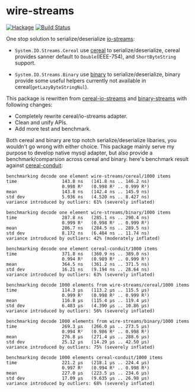 wire-streams 
==============

[![Hackage](https://img.shields.io/hackage/v/wire-streams.svg?style=flat)](http://hackage.haskell.org/package/wire-streams)
[![Build Status](https://travis-ci.org/winterland1989/wire-streams.svg)](https://travis-ci.org/winterland1989/wire-streams)

One stop solution to serialize/deserialize [io-streams](http://hackage.haskell.org/package/io-streams):

+ `System.IO.Streams.Cereal` use [cereal](http://hackage.haskell.org/package/cereal) to serialize/deserialize, cereal provides sanner default to `Double`(IEEE-754), and `ShortByteString` support.

+  `System.IO.Streams.Binary` use [binary](http://hackage.haskell.org/package/binary) to serialize/deserialize, binary provide some useful helpers currently not available in cereal(`getLazyByteStringNul`).

This package is rewritten from [cereal-io-streams](https://github.com/Soostone/cereal-io-streams) and [binary-streams](https://github.com/jonpetterbergman/binary-streams) with following changes:

+ Completely rewrite cereal/io-streams adapter.
+ Clean and unify APIs. 
+ Add more test and benchmark.

Both cereal and binary are top notch serialize/deserialize libaries, you wouldn't go wrong with either choice. This package mainly serve my purpose to develop native mysql adapter, but also provide a benchmark/comparsion across cereal and binary. here's benchmark result against [cereal-conduit](http://hackage.haskell.org/package/cereal-conduit):

```
benchmarking decode one element wire-streams/cereal/1000 items
time                 143.8 ns   (141.8 ns .. 146.2 ns)
                     0.998 R²   (0.998 R² .. 0.999 R²)
mean                 143.8 ns   (142.4 ns .. 145.9 ns)
std dev              5.936 ns   (4.520 ns .. 8.427 ns)
variance introduced by outliers: 61% (severely inflated)

benchmarking decode one element wire-streams/binary/1000 items
time                 287.8 ns   (285.1 ns .. 290.4 ns)
                     0.999 R²   (0.998 R² .. 0.999 R²)
mean                 286.7 ns   (284.5 ns .. 289.5 ns)
std dev              8.172 ns   (6.484 ns .. 11.74 ns)
variance introduced by outliers: 42% (moderately inflated)

benchmarking decode one element cereal-conduit/1000 items
time                 371.8 ns   (360.9 ns .. 389.0 ns)
                     0.994 R²   (0.989 R² .. 0.999 R²)
mean                 364.5 ns   (361.2 ns .. 371.5 ns)
std dev              16.21 ns   (9.194 ns .. 28.64 ns)
variance introduced by outliers: 63% (severely inflated)

benchmarking decode 1000 elements from wire-streams/cereal/1000 items
time                 114.3 μs   (113.2 μs .. 115.5 μs)
                     0.999 R²   (0.998 R² .. 0.999 R²)
mean                 116.8 μs   (115.4 μs .. 119.4 μs)
std dev              6.483 μs   (4.390 μs .. 10.86 μs)
variance introduced by outliers: 56% (severely inflated)

benchmarking decode 1000 elements from wire-streams/binary/1000 items
time                 269.3 μs   (266.0 μs .. 273.5 μs)
                     0.994 R²   (0.986 R² .. 0.998 R²)
mean                 276.8 μs   (271.4 μs .. 288.6 μs)
std dev              25.12 μs   (14.29 μs .. 42.50 μs)
variance introduced by outliers: 75% (severely inflated)

benchmarking decode 1000 elements cereal-conduit/1000 items
time                 221.2 μs   (218.1 μs .. 224.4 μs)
                     0.997 R²   (0.994 R² .. 0.998 R²)
mean                 227.0 μs   (223.5 μs .. 234.6 μs)
std dev              17.09 μs   (9.635 μs .. 26.98 μs)
variance introduced by outliers: 68% (severely inflated)
```
